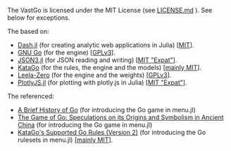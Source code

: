 The VastGo is licensed under the MIT License (see [LICENSE.md](./LICENSE.md) ). See below for exceptions.

The based on:
- [Dash.jl](https://github.com/plotly/Dash.jl) (for creating analytic web applications in Julia) [[MIT](https://github.com/plotly/Dash.jl/blob/dev/LICENSE)].
- [GNU Go](https://www.gnu.org/software/gnugo/) (for the engine) [[GPLv3](https://www.gnu.org/software/gnugo/gnugo_21.html#SEC209)].
- [JSON3.jl](https://github.com/quinnj/JSON3.jl) (for JSON reading and writing) [[MIT "Expat"](https://github.com/quinnj/JSON3.jl/blob/main/LICENSE.md)].
- [KataGo](https://github.com/lightvector/KataGo) (for the rules, the engine and the models) [[mainly MIT](https://github.com/lightvector/KataGo/blob/master/LICENSE)].
- [Leela-Zero](https://github.com/leela-zero/leela-zero) (for the engine and the weights) [[GPLv3](https://github.com/leela-zero/leela-zero/blob/next/COPYING)].
- [PlotlyJS.jl](https://github.com/JuliaPlots/PlotlyJS.jl) (for plotting with plotly.js in Julia) [[MIT "Expat"](https://github.com/JuliaPlots/PlotlyJS.jl/blob/master/LICENSE.md)].

The referenced:
- [A Brief History of Go](https://www.usgo.org/brief-history-go) (for introducing the Go game in menu.jl)
- [The Game of Go: Speculations on its Origins and Symbolism in Ancient China](https://www.usgo.org/sites/default/files/bh_library/originsofgo.pdf) (for introducing the Go game in menu.jl)
- [KataGo's Supported Go Rules (Version 2)](https://lightvector.github.io/KataGo/rules.html) (for introducing the Go rulesets in menu.jl) [[mainly MIT](https://github.com/lightvector/KataGo/blob/master/LICENSE)].
